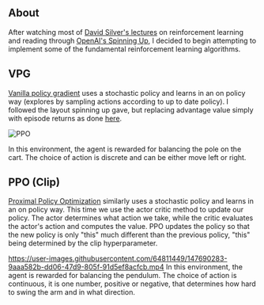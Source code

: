 ## About
After watching most of [David Silver's lectures](https://www.youtube.com/watch?v=2pWv7GOvuf0) on reinforcement learning and reading through [OpenAI's Spinning Up](https://spinningup.openai.com/en/latest/user/introduction.html), I decided to begin attempting to implement some of the fundamental reinforcement learning algorithms.

## VPG 
[Vanilla policy gradient](https://spinningup.openai.com/en/latest/algorithms/vpg.html) uses a stochastic policy and learns in an on policy way (explores by sampling actions according to up to date policy). I followed the layout spinning up gave, but replacing advantage value simply with episode returns as done [here](https://www.notion.so/Vanilla-Policy-Gradients-b93451bb5507454c9d7de6a96ac629c1#a4aaed6159b5483e9d1e03f655e3fdce).

![PPO](https://user-images.githubusercontent.com/64811449/147691029-5bdfe734-53e2-43bd-80b4-b610798ed4df.gif)

In this environment, the agent is rewarded for balancing the pole on the cart. The choice of action is discrete and can be either move left or right.

## PPO (Clip)
[Proximal Policy Optimization](https://spinningup.openai.com/en/latest/algorithms/ppo.html) similarly uses a stochastic policy and learns in an on policy way. This time we use the actor critic method to update our policy. The actor determines what action we take, while the critic evaluates the actor's action and computes the value. PPO updates the policy so that the new policy is only "this" much different than the previous policy, "this" being determined by the clip hyperparameter.

https://user-images.githubusercontent.com/64811449/147690283-9aaa582b-dd06-47d9-805f-91d5ef8acfcb.mp4
In this environment, the agent is rewarded for balancing the pendulum. The choice of action is continuous, it is one number, positive or negative, that determines how hard to swing the arm and in what direction.
